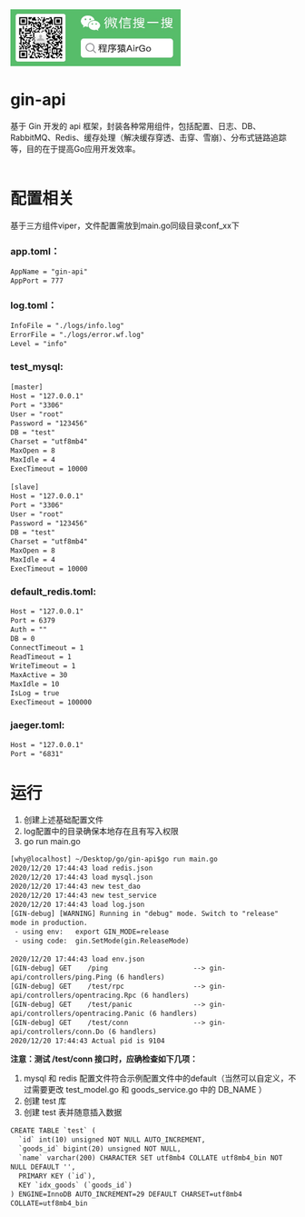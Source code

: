 <!--
 * @Descripttion:
 * @Author: weihaoyu
-->
<img src="https://github.com/why444216978/images/blob/master/qrcode.png" width="300" height="100" alt="公众号"/>

# gin-api

基于 Gin 开发的 api 框架，封装各种常用组件，包括配置、日志、DB、RabbitMQ、Redis、缓存处理（解决缓存穿透、击穿、雪崩）、分布式链路追踪等，目的在于提高Go应用开发效率。
<br><br>


# 配置相关
基于三方组件viper，文件配置需放到main.go同级目录conf_xx下
<br>

### app.toml：
```
AppName = "gin-api"
AppPort = 777
```

### log.toml：
```
InfoFile = "./logs/info.log"
ErrorFile = "./logs/error.wf.log"
Level = "info"
```


### test_mysql:

```
[master]
Host = "127.0.0.1"
Port = "3306"
User = "root"
Password = "123456"
DB = "test"
Charset = "utf8mb4"
MaxOpen = 8
MaxIdle = 4
ExecTimeout = 10000

[slave]
Host = "127.0.0.1"
Port = "3306"
User = "root"
Password = "123456"
DB = "test"
Charset = "utf8mb4"
MaxOpen = 8
MaxIdle = 4
ExecTimeout = 10000
```

### default_redis.toml:

```
Host = "127.0.0.1"
Port = 6379
Auth = ""
DB = 0
ConnectTimeout = 1
ReadTimeout = 1
WriteTimeout = 1
MaxActive = 30
MaxIdle = 10
IsLog = true
ExecTimeout = 100000
```

### jaeger.toml:

```
Host = "127.0.0.1"
Port = "6831"
```


# 运行

1. 创建上述基础配置文件
2. log配置中的目录确保本地存在且有写入权限
3. go run main.go


```
[why@localhost] ~/Desktop/go/gin-api$go run main.go 
2020/12/20 17:44:43 load redis.json
2020/12/20 17:44:43 load mysql.json
2020/12/20 17:44:43 new test_dao
2020/12/20 17:44:43 new test_service
2020/12/20 17:44:43 load log.json
[GIN-debug] [WARNING] Running in "debug" mode. Switch to "release" mode in production.
 - using env:   export GIN_MODE=release
 - using code:  gin.SetMode(gin.ReleaseMode)

2020/12/20 17:44:43 load env.json
[GIN-debug] GET    /ping                     --> gin-api/controllers/ping.Ping (6 handlers)
[GIN-debug] GET    /test/rpc                 --> gin-api/controllers/opentracing.Rpc (6 handlers)
[GIN-debug] GET    /test/panic               --> gin-api/controllers/opentracing.Panic (6 handlers)
[GIN-debug] GET    /test/conn                --> gin-api/controllers/conn.Do (6 handlers)
2020/12/20 17:44:43 Actual pid is 9104
```


**注意：测试 /test/conn 接口时，应确检查如下几项：**
1. mysql 和 redis 配置文件符合示例配置文件中的default（当然可以自定义，不过需要更改 test_model.go 和 goods_service.go 中的 DB_NAME ）
2. 创建 test 库
3. 创建 test 表并随意插入数据
```
CREATE TABLE `test` (
  `id` int(10) unsigned NOT NULL AUTO_INCREMENT,
  `goods_id` bigint(20) unsigned NOT NULL,
  `name` varchar(200) CHARACTER SET utf8mb4 COLLATE utf8mb4_bin NOT NULL DEFAULT '',
  PRIMARY KEY (`id`),
  KEY `idx_goods` (`goods_id`)
) ENGINE=InnoDB AUTO_INCREMENT=29 DEFAULT CHARSET=utf8mb4 COLLATE=utf8mb4_bin 
```

